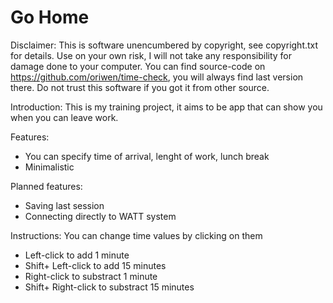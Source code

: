 # Go Home

Disclaimer:
This is software unencumbered by copyright, see copyright.txt for details.
Use on your own risk, I will not take any responsibility for damage done to your computer.
You can find source-code on https://github.com/oriwen/time-check, you will always find last version there. Do not trust this software if you got it from other source.

Introduction: 
This is my training project, it aims to be app that can show you when you can leave work.

Features:
- You can specify time of arrival, lenght of work, lunch break
- Minimalistic

Planned features:
- Saving last session
- Connecting directly to WATT system

Instructions:
You can change time values by clicking on them
  - Left-click to add 1 minute
  - Shift+ Left-click to add 15 minutes
  - Right-click to substract 1 minute
  - Shift+ Right-click to substract 15 minutes

